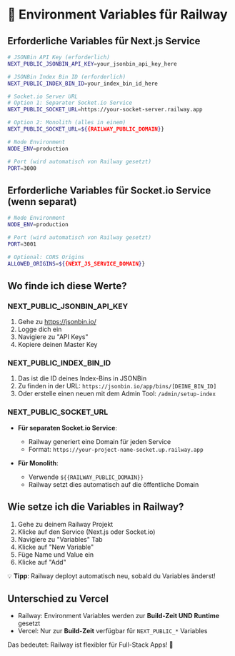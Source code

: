 # 🔐 Environment Variables für Railway

## Erforderliche Variables für Next.js Service

```bash
# JSONBin API Key (erforderlich)
NEXT_PUBLIC_JSONBIN_API_KEY=your_jsonbin_api_key_here

# JSONBin Index Bin ID (erforderlich)
NEXT_PUBLIC_INDEX_BIN_ID=your_index_bin_id_here

# Socket.io Server URL
# Option 1: Separater Socket.io Service
NEXT_PUBLIC_SOCKET_URL=https://your-socket-server.railway.app

# Option 2: Monolith (alles in einem)
NEXT_PUBLIC_SOCKET_URL=${{RAILWAY_PUBLIC_DOMAIN}}

# Node Environment
NODE_ENV=production

# Port (wird automatisch von Railway gesetzt)
PORT=3000
```

## Erforderliche Variables für Socket.io Service (wenn separat)

```bash
# Node Environment
NODE_ENV=production

# Port (wird automatisch von Railway gesetzt)
PORT=3001

# Optional: CORS Origins
ALLOWED_ORIGINS=${{NEXT_JS_SERVICE_DOMAIN}}
```

## Wo finde ich diese Werte?

### NEXT_PUBLIC_JSONBIN_API_KEY
1. Gehe zu https://jsonbin.io/
2. Logge dich ein
3. Navigiere zu "API Keys"
4. Kopiere deinen Master Key

### NEXT_PUBLIC_INDEX_BIN_ID
1. Das ist die ID deines Index-Bins in JSONBin
2. Zu finden in der URL: `https://jsonbin.io/app/bins/[DEINE_BIN_ID]`
3. Oder erstelle einen neuen mit dem Admin Tool: `/admin/setup-index`

### NEXT_PUBLIC_SOCKET_URL
- **Für separaten Socket.io Service**: 
  - Railway generiert eine Domain für jeden Service
  - Format: `https://your-project-name-socket.up.railway.app`
  
- **Für Monolith**: 
  - Verwende `${{RAILWAY_PUBLIC_DOMAIN}}`
  - Railway setzt dies automatisch auf die öffentliche Domain

## Wie setze ich die Variables in Railway?

1. Gehe zu deinem Railway Projekt
2. Klicke auf den Service (Next.js oder Socket.io)
3. Navigiere zu "Variables" Tab
4. Klicke auf "New Variable"
5. Füge Name und Value ein
6. Klicke auf "Add"

💡 **Tipp**: Railway deployt automatisch neu, sobald du Variables änderst!

## Unterschied zu Vercel

- Railway: Environment Variables werden zur **Build-Zeit UND Runtime** gesetzt
- Vercel: Nur zur **Build-Zeit** verfügbar für `NEXT_PUBLIC_*` Variables

Das bedeutet: Railway ist flexibler für Full-Stack Apps! 🚀

